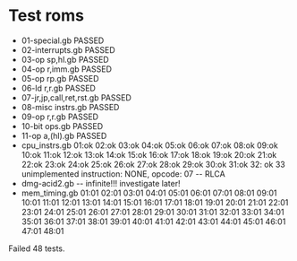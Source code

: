 
# Test roms

* 01-special.gb PASSED
* 02-interrupts.gb PASSED
* 03-op sp,hl.gb PASSED
* 04-op r,imm.gb PASSED
* 05-op rp.gb PASSED
* 06-ld r,r.gb PASSED
* 07-jr,jp,call,ret,rst.gb PASSED
* 08-misc instrs.gb PASSED
* 09-op r,r.gb PASSED
* 10-bit ops.gb PASSED
* 11-op a,(hl).gb PASSED
* cpu_instrs.gb 01:ok  02:ok  03:ok  04:ok  05:ok  06:ok  07:ok  08:ok  09:ok  10:ok  11:ok  12:ok  13:ok  14:ok  15:ok  16:ok 17:ok  18:ok  19:ok  20:ok  21:ok  22:ok  23:ok  24:ok  25:ok  26:ok  27:ok  28:ok  29:ok  30:ok  31:ok  32: ok  33 unimplemented instruction: NONE, opcode: 07 -- RLCA
* dmg-acid2.gb -- infinite!!! investigate later!
* mem_timing.gb
01:01  02:01  03:01  04:01  05:01  06:01  07:01  08:01  09:01  10:01  11:01  12:01  13:01  14:01  15:01  16:01  17:01  18:01  19:01  20:01  21:01  22:01  23:01  24:01  25:01  26:01  27:01  28:01  29:01  30:01  31:01  32:01  33:01  34:01  35:01  36:01  37:01  38:01  39:01  40:01  41:01  42:01  43:01  44:01  45:01  46:01  47:01  48:01  

Failed 48 tests.
